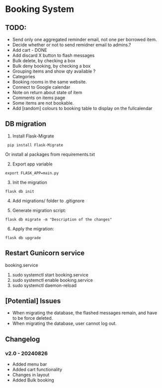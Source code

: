 # Booking System


## TODO:
* Send only one aggregated reminder email, not one per borrowed item.
* Decide whether or not to send remidner email to admins.?
* Add cart - DONE
* Add discard X button to flash messages
* Bulk delete, by checking a box
* Bulk deny booking, by checking a box
* Grouping items and show qty available ?
* Categories
* Booking rooms in the same website.
* Connect to Google calendar
* Note on return about state of item
* Comments on items page
* Some items are not bookable.
* Add [random] colours to booking table to display on the fullcalendar



## DB migration

1. Install Flask-Migrate

` pip install Flask-Migrate`

Or install al packages from requirements.txt

2. Export app variable

`export FLASK_APP=main.py`

3. Init the migration

`flask db init`

4. Add migrations/ folder to .gitignore

5. Generate migration script:

`flask db migrate -m "Description of the changes"`

6. Apply the migration:

`flask db upgrade`


## Restart Gunicorn service
booking.service
1. sudo systemctl start booking.service
2. sudo systemctl enable booking.service
3. sudo systemctl daemon-reload



## [Potential] Issues
* When migrating the database, the flashed messages remain, and have to be force deleted. 
* When migrating the database, user cannot log out. 



## Changelog

### v2.0 - 20240826 
- Added menu bar
- Added cart functionality
- Changes in layout
- Added Bulk booking
